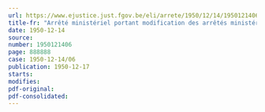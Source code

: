 ```yaml
---
url: https://www.ejustice.just.fgov.be/eli/arrete/1950/12/14/1950121406/justel
title-fr: "Arrêté ministériel portant modification des arrêtés ministériels du 19 mars 1948 et du 6 septembre 1948, réglant l'exécution de l'arrêté royal du 28 novembre 1939, portant règlementation du commerce ambulant"
date: 1950-12-14
source:
number: 1950121406
page: 888888
case: 1950-12-14/06
publication: 1950-12-17
starts:
modifies:
pdf-original:
pdf-consolidated:
---
```


